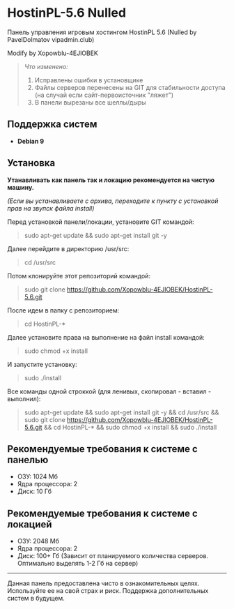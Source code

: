 # HostinPL-5.6 Nulled
Панель управления игровым хостингом HostinPL 5.6 (Nulled by PavelDolmatov vipadmin.club)

Modify by Xopowblu-4EJlOBEK
> *Что изменено:*
> 1. Исправлены ошибки в установщике
> 2. Файлы серверов перенесены на GIT для стабильности доступа (на случай если сайт-первоисточник "ляжет")
> 3. В панели вырезаны все шеллы/дыры

## Поддержка систем
+ **Debian 9**
 
## Установка
**Утанавливать как панель так и локацию рекомендуется на чистую машину.**

*(Если вы устанавливаете с архива, переходите к пункту c установкой прав на звупск файла install)*

Перед установкой панели/локации, установите GIT командой:
> sudo apt-get update && sudo apt-get install git -y

Далее перейдите в директорию /usr/src:
> cd /usr/src

Потом клонируйте этот репозиторий командой:
> sudo git clone https://github.com/Xopowblu-4EJlOBEK/HostinPL-5.6.git

После идем в папку с репозиторием:
> cd HostinPL-*

Далее установите права на выполнение на файл install командой:
> sudo chmod +x install

И запустите установку:
> sudo ./install

Все команды одной строккой (для ленивых, скопировал - вставил - выполнил):
> sudo apt-get update && sudo apt-get install git -y && cd /usr/src && sudo git clone https://github.com/Xopowblu-4EJlOBEK/HostinPL-5.6.git && cd HostinPL-* && sudo chmod +x install && sudo ./install

## Рекомендуемые требования к системе с панелью
+ ОЗУ: 1024 Мб
+ Ядра процессора: 2
+ Диск: 10 Гб

## Рекомендуемые требования к системе с локацией
+ ОЗУ: 2048 Мб
+ Ядра процессора: 2
+ Диск: 100+ Гб (Зависит от планируемого количества серверов. Оптимально выделять 1-2 Гб на сервер)
---
Данная панель предоставлена чисто в ознакомительных целях. Используйте ее на свой страх и риск. Поддержка дополнительных систем в будущем.
